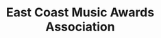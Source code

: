---
type: case-study
title: East Coast Music Awards Association
roles:
  - UX Designer
  - Fullstack Developer
---